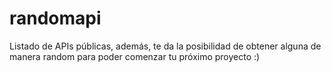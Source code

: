 # randomapi
Listado de APIs públicas, además, te da la posibilidad de obtener alguna de manera random para poder comenzar tu próximo proyecto :)
